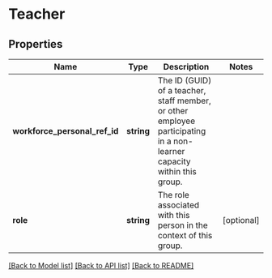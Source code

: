 # Teacher

## Properties
Name | Type | Description | Notes
------------ | ------------- | ------------- | -------------
**workforce_personal_ref_id** | **string** | The ID (GUID) of a teacher, staff member, or other employee participating in a non-learner capacity within this group. | 
**role** | **string** | The role associated with this person in the context of this group. | [optional] 

[[Back to Model list]](../README.md#documentation-for-models) [[Back to API list]](../README.md#documentation-for-api-endpoints) [[Back to README]](../README.md)


